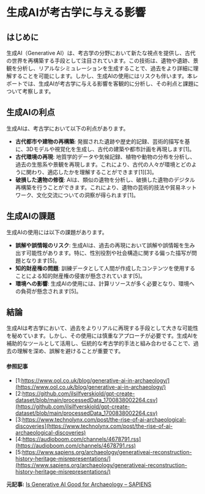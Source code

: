 # 生成AIが考古学に与える影響

## はじめに

生成AI（Generative AI）は、考古学の分野において新たな視点を提供し、古代の世界を再構築する手段として注目されています。この技術は、遺物や遺跡、景観を分析し、リアルなシミュレーションを生成することで、過去をより詳細に理解することを可能にします。しかし、生成AIの使用にはリスクも伴います。本レポートでは、生成AIが考古学に与える影響を客観的に分析し、その利点と課題について考察します。

## 生成AIの利点

生成AIは、考古学において以下の利点があります。

- **古代都市や建物の再構築**: 発掘された遺跡や歴史的記録、芸術的描写を基に、3Dモデルや視覚化を生成し、古代の建築や都市計画を再現します[1]。
- **古代環境の再現**: 地質学的データや気候記録、植物や動物の分布を分析し、過去の生態系や景観を再現します。これにより、古代の人々が環境とどのように関わり、適応したかを理解することができます[1][3]。
- **破損した遺物の修復**: AIは、類似の遺物を分析し、破損した遺物のデジタル再構築を行うことができます。これにより、遺物の芸術的技法や貿易ネットワーク、文化交流についての洞察が得られます[1]。

## 生成AIの課題

生成AIの使用には以下の課題があります。

- **誤解や誤情報のリスク**: 生成AIは、過去の再現において誤解や誤情報を生み出す可能性があります。特に、性別役割や社会構造に関する偏った描写が問題となります[5]。
- **知的財産権の問題**: 訓練データとして人間が作成したコンテンツを使用することによる知的財産権の侵害が懸念されています[5]。
- **環境への影響**: 生成AIの使用には、計算リソースが多く必要となり、環境への負荷が懸念されます[5]。

## 結論

生成AIは考古学において、過去をよりリアルに再現する手段として大きな可能性を秘めています。しかし、その使用には慎重なアプローチが必要です。生成AIを補助的なツールとして活用し、伝統的な考古学的手法と組み合わせることで、過去の理解を深め、誤解を避けることが重要です。

#### 参照記事
- [1:https://www.ool.co.uk/blog/generative-ai-in-archaeology/](https://www.ool.co.uk/blog/generative-ai-in-archaeology/)
- [2:https://github.com/ilsilfverskiold/gpt-create-dataset/blob/main/processedData_1700838002264.csv](https://github.com/ilsilfverskiold/gpt-create-dataset/blob/main/processedData_1700838002264.csv)
- [3:https://www.technolynx.com/post/the-rise-of-ai-archaeological-discoveries](https://www.technolynx.com/post/the-rise-of-ai-archaeological-discoveries)
- [4:https://audioboom.com/channels/4678791.rss](https://audioboom.com/channels/4678791.rss)
- [5:https://www.sapiens.org/archaeology/generativeai-reconstruction-history-heritage-misrepresentations/](https://www.sapiens.org/archaeology/generativeai-reconstruction-history-heritage-misrepresentations/)


**元記事:** [Is Generative AI Good for Archaeology – SAPIENS](https://www.sapiens.org/archaeology/generativeai-reconstruction-history-heritage-misrepresentations/)